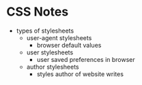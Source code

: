 # CSS Notes

- types of stylesheets
  - user-agent stylesheets
    - browser default values
  - user stylesheets
    - user saved preferences in browser
  - author stylesheets
    - styles author of website writes
